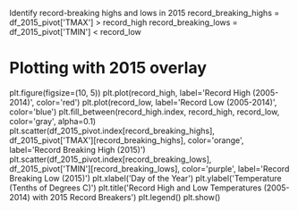 Identify record-breaking highs and lows in 2015
record_breaking_highs = df_2015_pivot['TMAX'] > record_high
record_breaking_lows = df_2015_pivot['TMIN'] < record_low

# Plotting with 2015 overlay
plt.figure(figsize=(10, 5))
plt.plot(record_high, label='Record High (2005-2014)', color='red')
plt.plot(record_low, label='Record Low (2005-2014)', color='blue')
plt.fill_between(record_high.index, record_high, record_low, color='gray', alpha=0.1)
plt.scatter(df_2015_pivot.index[record_breaking_highs], df_2015_pivot['TMAX'][record_breaking_highs], color='orange', label='Record Breaking High (2015)')
plt.scatter(df_2015_pivot.index[record_breaking_lows], df_2015_pivot['TMIN'][record_breaking_lows], color='purple', label='Record Breaking Low (2015)')
plt.xlabel('Day of the Year')
plt.ylabel('Temperature (Tenths of Degrees C)')
plt.title('Record High and Low Temperatures (2005-2014) with 2015 Record Breakers')
plt.legend()
plt.show()
